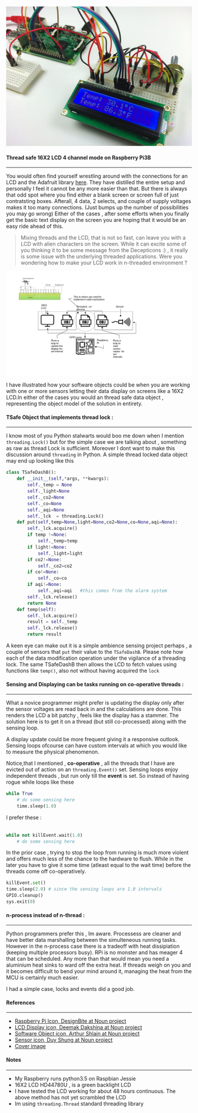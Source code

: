 ![cover](Raspberry-Pi-LCD-Set-Up-and-Programming-in-Python-Temperature-Sensor-Output-to-LCD-1.jpg)

#### Thread safe 16X2 LCD 4 channel mode on Raspberry Pi3B
----

You would often find yourself wrestling around with the connections for an LCD and the Adafruit library [here](https://github.com/adafruit/Adafruit_Python_CharLCD). They have distilled the entire setup and personally I feel it cannot be any more easier than that. But there is always that odd spot where you find either a blank screen or screen full of just contratsting boxes. Afterall, 4 data, 2 selects, and couple of supply voltages makes it too many connections. (Just bumps up the number of possibilities you may go wrong) Either of the cases , after some efforts when you finally get the basic text display on the screen you are hoping that it would be an easy ride ahead of this.

> Mixing threads and the LCD, that is not so fast, can leave you with a LCD with alien characters on the screen. While it can excite some of you thinking it to be some message from the Decepticons :) , it really is some issue with the underlying threaded applications. Were you wondering how to make your LCD work in n-threaded environment ?

![Illustrating Tsafe LED](tsafeled.jpg)

I have illustrated how your software objects could be when you are working with one or more sensors letting their data display on screens like a 16X2 LCD.In either of the cases you would an thread safe data object , representing the object model of the solution in entirety. 

#### TSafe Object that implements thread lock :
----

I know most of you Python stalwarts would boo me down when I mention `threading.Lock()` but for the simple case we are talking about , something as raw as thread Lock is sufficient. Moreover I dont want to make this discussion around `threading` in Python. A simple thread locked data object may end up looking like this

```python
class TSafeDashB():
    def __init__(self,*args, **kwargs):
        self._temp = None
        self._light=None
        self._co2=None
        self._co=None
        self._aqi=None
        self._lck  = threading.Lock()
    def put(self,temp=None,light=None,co2=None,co=None,aqi=None):
        self._lck.acquire()
        if temp !=None:
            self._temp=temp
        if light!=None:
            self._light=light
        if co2!=None:
            self._co2=co2
        if co!=None:
            self._co=co
        if aqi!=None:
            self._aqi=aqi   #this comes from the alarm system
        self._lck.release()
        return None
    def temp(self):
        self._lck.acquire()
        result = self._temp
        self._lck.release()
        return result
```

A keen eye can make out it is a simple ambience sensing project perhaps , a couple of sensors that `put` their value to the `TSafeDashB`. Please note how each of the data modification operation under the vigilance of a threading lock. The same TSafeDashB then allows the LCD to fetch values using functions like `temp()`, also not without having acquired the `lock`

#### Sensing and Displaying can be tasks running on co-operative threads :
----

What a novice programmer might prefer is updating the display only after the sensor voltages are read back in and the calculations are done. This renders the LCD a bit patchy , feels like the display has a stammer. The solution here is to get it on a thread (but still co-processed) along with the sensing loop. 

A display update could be more frequent giving it a responsive outlook. Sensing loops ofcourse can have custom intervals at which you would like to measure the physical phenomenon.

Notice,that I mentioned , __co-operative__ , all the threads that I have are evicted out of action on an `threading.Event()` set. Sensing loops enjoy independent threads , but run only till the __event__ is set. So instead of having rogue while loops like these 

```python
while True 
    # do some sensing here
    time.sleep(1.0)

```
I prefer these :

```python

while not killEvent.wait(1.0)
    # do some sensing here 
```
In the prior case , trying to stop the loop from running is much more violent and offers much less of the chance to the hardware to flush. While in the later you have to give it some time (atleast equal to the wait time) before the threads come off co-operatively.

```python
killEvent.set()
time.sleep(2.0) # since the sensing loops are 1.0 intervals
GPIO.cleanup()
sys.exit(0)
```

#### n-process instead of n-thread :
---

Python programmers prefer this , Im aware. Processess are cleaner and have better data marshalling between the simulteneous running tasks. However in the n-process case there is a tradeoff with heat dissipiation (keeping multiple processors busy). RPi is no monster and has meager 4 that can be scheduled. Any more than that would mean you need a aluminium heat sinks to ward off the extra heat. If threads weigh on you and it becomes difficult to bend your mind around it, managing the heat from the MCU is certainly much easier.

I had a simple case, locks and events did a good job. 

#### References
---

- [Raspberry Pi Icon, DesignBite at Noun project](https://thenounproject.com/)
- [LCD Display icon, Deemak Dakshina at Noun project](https://thenounproject.com/)
- [Software Object icon, Arthur Shlain at Noun project](https://thenounproject.com/)
- [Sensor icon, Duy Shung at Noun project](https://thenounproject.com/)
- [Cover image](http://www.circuitbasics.com/raspberry-pi-lcd-set-up-and-programming-in-python/)

#### Notes 
----

- My Raspberry runs python3.5 on Raspbian Jessie
- 16X2 LCD HD44780U , is a green backlight LCD
- I have tested the LCD working for about 48 hours continuous. The above method has not yet scrambled the LCD
- Im using `threading.Thread` standard threading library 
